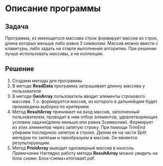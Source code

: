 # Описание программы 
## Задача
Программа, из имеющегося массива строк формирует массив из строк, длина которых меньше либо равна 3 символам. Массив можно ввести с клавитуры, либо задать на старте выполнения алгоритма. При решении лучше использовать массивы, а не коллекции.
## Решение
1. Создаем методы для программы
2. В методе **ReadData** программа запрашивает длинну массива у пользователя
3. В методе **GenArray** пользователь вводит элементы строкового массива. Т.о. формируется массив, из которого в дальнейщем будет произведена выборка по критериям.
4. Метод **ResultArray** принимает на вход массив, заполненный пользователем, проводит в нем отбор элементов, удовлетворяющих условию задачи(длина меньше или равна 3символам). Формирует из этих элементов через запятую строку. При помощи *TrimEnd* убираем последнюю запятую в строке. Делим ее на части *Split* метедом по запятым и преобразуем в массив. Он является результирующим. 
5. Метод **PrintArray** выводит одномерный массив в консоль \
*Примечание* Наглядно работу метода **ResultArray** можно увидеть на блок схеме: Блок-схема+итоговая1.pdf.